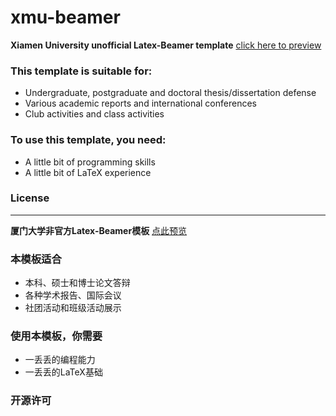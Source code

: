 # xmu-beamer

**Xiamen University unofficial Latex-Beamer template** [click here to preview](iceduu.github.io)

### This template is suitable for:

- Undergraduate, postgraduate and doctoral thesis/dissertation defense
- Various academic reports and international conferences
- Club activities and class activities

### To use this template, you need:

- A little bit of programming skills
- A little bit of LaTeX experience

### License

------

**厦门大学非官方Latex-Beamer模板** [点此预览](iceduu.github.io)

### 本模板适合

- 本科、硕士和博士论文答辩
- 各种学术报告、国际会议
- 社团活动和班级活动展示

### 使用本模板，你需要

- 一丢丢的编程能力
- 一丢丢的LaTeX基础



### 开源许可

